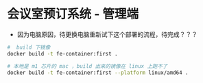 # 会议室预订系统 - 管理端

- 因为电脑原因，待更换电脑重新试下这个部署的流程，待完成？？？


```bash
#  build 下镜像
docker build -t fe-container:first .

# 本地是 m1 芯片的 mac ，build 出来的镜像在 linux 上跑不了
docker build -t fe-container:first --platform linux/amd64 .
```
